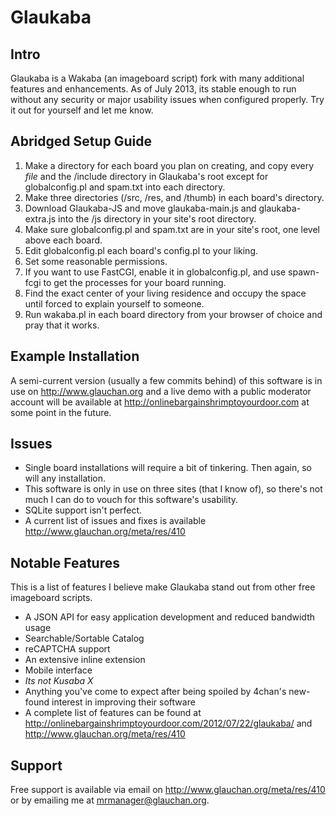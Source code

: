 Glaukaba
========

## Intro ##
Glaukaba is a Wakaba (an imageboard script) fork with many additional features and enhancements. As of July 2013, its stable enough to run without any security or major usability issues when configured properly. Try it out for yourself and let me know.

## Abridged Setup Guide ##
1. Make a directory for each board you plan on creating, and copy every *file* and the /include directory in Glaukaba's root except for globalconfig.pl and spam.txt into each directory.
2. Make three directories (/src, /res, and /thumb) in each board's directory.
3. Download Glaukaba-JS and move glaukaba-main.js and glaukaba-extra.js into the /js directory in your site's root directory.
4. Make sure globalconfig.pl and spam.txt are in your site's root, one level above each board.
5. Edit globalconfig.pl each board's config.pl to your liking.
6. Set some reasonable permissions.
7. If you want to use FastCGI, enable it in globalconfig.pl, and use spawn-fcgi to get the processes for your board running.
8. Find the exact center of your living residence and occupy the space until forced to explain yourself to someone.
9. Run wakaba.pl in each board directory from your browser of choice and pray that it works.
	
## Example Installation ##
A semi-current version (usually a few commits behind) of this software is in use on http://www.glauchan.org and a live demo with a public moderator account will be available at http://onlinebargainshrimptoyourdoor.com at some point in the future.

## Issues ##
- Single board installations will require a bit of tinkering. Then again, so will any installation.
- This software is only in use on three sites (that I know of), so there's not much I can do to vouch for this software's usability.
- SQLite support isn't perfect.
- A current list of issues and fixes is available http://www.glauchan.org/meta/res/410

## Notable Features ##
This is a list of features I believe make Glaukaba stand out from other free imageboard scripts.
- A JSON API for easy application development and reduced bandwidth usage
- Searchable/Sortable Catalog
- reCAPTCHA support
- An extensive inline extension
- Mobile interface
- *Its not Kusaba X*
- Anything you've come to expect after being spoiled by 4chan's new-found interest in improving their software
- A complete list of features can be found at http://onlinebargainshrimptoyourdoor.com/2012/07/22/glaukaba/ and http://www.glauchan.org/meta/res/410

## Support ##
Free support is available via email on http://www.glauchan.org/meta/res/410 or by emailing me at mrmanager@glauchan.org.
